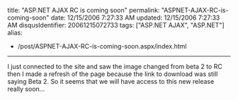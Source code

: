 title: "ASP.NET AJAX RC is coming soon"
permalink: "ASPNET-AJAX-RC-is-coming-soon"
date: 12/15/2006 7:27:33 AM
updated: 12/15/2006 7:27:33 AM
disqusIdentifier: 20061215072733
tags: ["ASP.NET AJAX", "ASP.NET"]
alias:
 - /post/ASPNET-AJAX-RC-is-coming-soon.aspx/index.html
---
I just connected to the site and saw the image changed from beta 2 to RC then I made a refresh of the page because the link to download was still saying Beta 2. So it seems that we will have access to this new release really soon...
